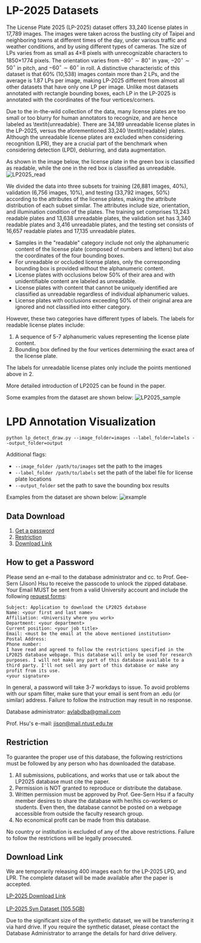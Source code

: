 # LP-2025 Datasets

The License Plate 2025 (LP-2025) dataset offers 33,240 license plates in 17,789 images. The images were taken across the bustling city of Taipei and neighboring towns at different times of the day, under various traffic and weather conditions, and by using different types of cameras. The size of LPs varies from as small as 4$\times$8 pixels with unrecognizable characters to 1850$\times$1774 pixels. The orientation varies from $-80^\circ\sim80^\circ$ in yaw, $-20^\circ\sim50^\circ$ in pitch, and $-60^\circ\sim 60^\circ$ in roll. A distinctive characteristic of this dataset is that 60$\%$ (10,538) images contain more than 2 LPs, and the average is 1.87 LPs per image, making LP-2025 different from almost all other datasets that have only one LP per image. Unlike most datasets annotated with rectangle bounding boxes, each LP in the LP-2025 is annotated with the coordinates of the four vertices/corners. 

Due to the in-the-wild collection of the data, many license plates are too small or too blurry for human annotators to recognize, and are hence labeled as \textit{unreadable}. There are 34,189 unreadable license plates in the LP-2025, versus the aforementioned 33,240 \textit{readable} plates. Although the unreadable license plates are excluded when considering recognition (LPR), they are a crucial part of the benchmark when considering detection (LPD), deblurring, and data augmentation. 

As shown in the image below, the license plate in the green box is classified as readable, while the one in the red box is classified as unreadable.
![LP2025_read](https://github.com/LP32343738/LP2024/assets/162530571/916098bf-783f-44fe-87cd-c4a7a1acf8e4)

We divided the data into three subsets for training (26,881 images, 40\%), validation (6,756 images, 10\%), and testing (33,792 images, 50\%) according to the attributes of the license plates, making the attribute distribution of each subset similar. The attributes include size, orientation, and illumination condition of the plates. The training set comprises 13,243 readable plates and 13,638 unreadable plates, the validation set has 3,340 readable plates and 3,416 unreadable plates, and the testing set consists of 16,657 readable plates and 17,135 unreadable plates.



- Samples in the "readable" category include not only the alphanumeric content of the license plate (composed of numbers and letters) but also the coordinates of the four bounding boxes.
- For unreadable or occluded license plates, only the corresponding bounding box is provided without the alphanumeric content.
- License plates with occlusions below 50% of their area and with unidentifiable content are labeled as unreadable.
- License plates with content that cannot be uniquely identified are classified as unreadable regardless of individual alphanumeric values.
- License plates with occlusions exceeding 50% of their original area are ignored and not classified into either category.

However, these two categories have different types of labels. The labels for readable license plates include:

1. A sequence of 5-7 alphanumeric values representing the license plate content.
2. Bounding box defined by the four vertices determining the exact area of the license plate.

The labels for unreadable license plates only include the points mentioned above in 2.


More detailed introduction of LP2025 can be found in the paper.

Some examples from the dataset are shown below:
![LP2025_sample](https://github.com/LP32343738/LP2024/assets/162530571/ac2a3fc2-d3e0-439e-b2dc-5708dcf3f975)


# LPD Annotation Visualization
```
python lp_detect_draw.py --image_folder=images --label_folder=labels --output_folder=output
```
Additional flags:
- `--image_folder /path/to/images` set the path to the images
- `--label_folder /path/to/labels` set the path of the label file for license plate locations
- `--output_folder` set the path to save the bounding box results

Examples from the dataset are shown below:
![example](https://github.com/user-attachments/assets/30f7ab2c-e058-4bae-987b-bf112417822d)


Data Download 
--
 1. [Get a password](#how-to-get-a-password)
 2. [Restriction](#restriction)
 3. [Download Link](#download-link)
 
How to get a Password
-
Please send an e-mail to the database administrator and cc. to Prof. Gee-Sern (Jison) Hsu to receive the passcode to unlock the zipped database. Your Email MUST be sent from a valid University account and include the following [request forms](./RequestForms.txt):

```
Subject: Application to download the LP2025 database
Name: <your first and last name>
Affiliation: <University where you work>
Department: <your department>
Current position: <your job title>
Email: <must be the email at the above mentioned institution>
Postal Address:
Phone number:
I have read and agreed to follow the restrictions specified in the LP2025 database webpage. This database will only be used for research purposes. I will not make any part of this database available to a third party. I'll not sell any part of this database or make any profit from its use.
<your signature>
```
In general, a password will take 3-7 workdays to issue. To avoid problems with our spam filter, make sure that your email is sent from an .edu (or similar) address. Failure to follow the instruction may result in no response. 

Database administrator: avlabdba@gmail.com

Prof. Hsu's e-mail: jison@mail.ntust.edu.tw



Restriction
-
To guarantee the proper use of this database, the following restrictions must be followed by any person who has downloaded the database.
 1. All submissions, publications, and works that use or talk about the LP2025 database must cite the paper. 
 2. Permission is NOT granted to reproduce or distribute the database. 
 3. Written permission must be approved by Prof. Gee-Sern Hsu if a faculty member desires to share the database with her/his co-workers or students. Even then, the database cannot be posted on a webpage accessible from outside the faculty research group. 
 4. No economical profit can be made from this database. 
 
No country or institution is excluded of any of the above restrictions. Failure to follow the restrictions will be legally prosecuted.


Download Link
-
We are temporarily releasing 400 images each for the LP-2025 LPD, and LPR. The complete dataset will be made available after the paper is accepted.

[LP-2025 Download Link](https://drive.google.com/drive/folders/1TS3UkpbfOOmXc40H6eVWc9XYHwC0taGt?usp=sharing)
\
\
[LP-2025 Syn Dataset (105.5GB)](https://drive.google.com/file/d/1NjzTVPxhejzuHmmOhE2LBIqi26qWhP1H/view?usp=sharing)

Due to the significant size of the synthetic dataset, we will be transferring it via hard drive. If you require the synthetic dataset, please contact the Database Administrator to arrange the details for hard drive delivery.



